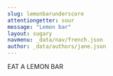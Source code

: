 ```yaml
---
slug: lemonbarunderscore
attentiongetter: sour
message: "Lemon bar"
layout: sugary
navmenu: _data/nav/french.json
author: _data/authors/jane.json
---
```


EAT A LEMON BAR